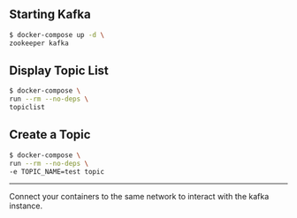 ## Starting Kafka

```bash
$ docker-compose up -d \
zookeeper kafka
```

## Display Topic List

```bash
$ docker-compose \
run --rm --no-deps \
topiclist
```

## Create a Topic

```bash
$ docker-compose \
run --rm --no-deps \
-e TOPIC_NAME=test topic
```

***
Connect your containers to the same network to interact with the kafka instance.